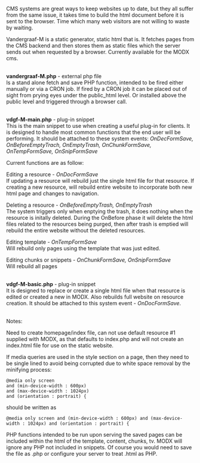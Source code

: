 CMS systems are great ways to keep websites up to date, but they all suffer from the same issue, it takes time to build the html document before it is sent to the browser.  Time which many web visitors are not willing to waste by waiting.

Vandergraaf-M is a static generator, static html that is.  It fetches pages from the CMS backend and then stores them as static files which the server sends out when requested by a browser.  Currently available for the MODX cms.
&nbsp;<br>
&nbsp;<br>

**vandergraaf-M.php** - external php file<br>
Is a stand alone fetch and save PHP function, intended to be fired either manually or via a CRON job.  If fired by a CRON job it can be placed out of sight from prying eyes under the public_html level.  Or installed above the public level and triggered through a browser call.
&nbsp;<br>
&nbsp;<br>

**vdgf-M-main.php** - plug-in snippet<br>
This is the main snippet to use when creating a useful plug-in for clients. It is designed to handle most common functions that the end user will be performing. It should be attached to these system events: *OnDecFormSave, OnBeforeEmptyTrach, OnEmptyTrash, OnChunkFormSave, OnTempFormSave, OnSnipFormSave*

Current functions are as follow:

Editing a resource - *OnDocFormSave*<br>
If updating a resource will rebuild just the single html file for that resource. If creating a new resource, will rebuild entire website to incorporate both new html page and changes to navigation.

Deleting a resource - *OnBeforeEmptyTrash, OnEmptyTrash*<br>
The system triggers only when enptying the trash, it does nothing when the resource is initally deleted. During the OnBefore phase it will delete the html files related to the resources being purged, then after trash is emptied will rebuild the entire website without the deleted resources.

Editing template - *OnTempFormSave*<br>
Will rebuild only pages using the template that was just edited.

Editing chunks or snippets - *OnChunkFormSave, OnSnipFormSave*<br>
Will rebuild all pages
&nbsp;<br>
&nbsp;<br>

**vdgf-M-basic.php** - plug-in snippet<br>
It is designed to replace or create a single html file when that resource is edited or created a new in MODX. Also rebuilds full website on resource creation. It should be attached to this system event - *OnDocFormSave*.
&nbsp;<br>
&nbsp;<br>

Notes:

Need to create homepage/index file, can not use default resource #1 supplied with MODX, as that defaults to index.php and will not create an index.html file for use on the static website.

If media queries are used in the style section on a page, then they need to be single lined to avoid being corrupted due to white space removal by the minifying process:
```
@media only screen 
and (min-device-width : 600px) 
and (max-device-width : 1024px) 
and (orientation : portrait) {
```
should be written as
```
@media only screen and (min-device-width : 600px) and (max-device-width : 1024px) and (orientation : portrait) {
```
PHP functions intended to be run upon serving the saved pages can be included within the html of the template, content, chunks, tv.  MODX will ignore any PHP not included in snippets.  Of course you would need to save the file as .php or configure your server to treat .html as PHP.
